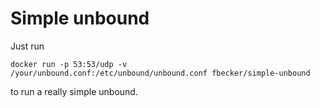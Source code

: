 # Simple unbound #
Just run 
```
docker run -p 53:53/udp -v /your/unbound.conf:/etc/unbound/unbound.conf fbecker/simple-unbound 

```

to run a really simple unbound.
